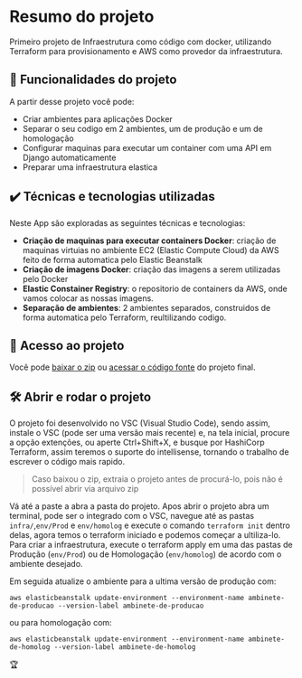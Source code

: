 # Resumo do projeto

Primeiro projeto de Infraestrutura como código com docker, utilizando Terraform para provisionamento e AWS como provedor da infraestrutura.

## 🔨 Funcionalidades do projeto

A partir desse projeto você pode:

- Criar ambientes para aplicações Docker
- Separar o seu codigo em 2 ambientes, um de produção e um de homologação
- Configurar maquinas para executar um container com uma API em Django automaticamente
- Preparar uma infraestrutura elastica

## ✔️ Técnicas e tecnologias utilizadas

Neste App são exploradas as seguintes técnicas e tecnologias:

- **Criação de maquinas para executar containers Docker**: criação de maquinas virtuias no ambiente EC2 (Elastic Compute Cloud) da AWS feito de forma automatica pelo Elastic Beanstalk
- **Criação de imagens Docker**: criação das imagens a serem utilizadas pelo Docker 
- **Elastic Constainer Registry**: o repositorio de containers da AWS, onde vamos colocar as nossas imagens.
- **Separação de ambientes**: 2 ambientes separados, construidos de forma automatica pelo Terraform, reultilizando codigo.

## 📁 Acesso ao projeto

Você pode [baixar o zip](https://github.com/leollo98/iac-curso4/archive/refs/heads/Aula_5.zip) ou [acessar o código fonte](https://github.com/leollo98/iac-curso4/tree/Aula_5) do projeto final.

## 🛠️ Abrir e rodar o projeto

O projeto foi desenvolvido no VSC (Visual Studio Code), sendo assim, instale o VSC (pode ser uma versão mais recente) e, na tela inicial, procure a opção extenções, ou aperte Ctrl+Shift+X, e busque por HashiCorp Terraform, assim teremos o suporte do intellisense, tornando o trabalho de escrever o código mais rapido.

> Caso baixou o zip, extraia o projeto antes de procurá-lo, pois não é possível abrir via arquivo zip

Vá até a paste a abra a pasta do projeto. Apos abrir o projeto abra um terminal, pode ser o integrado com o VSC, navegue até as pastas `infra/`,`env/Prod` e `env/homolog` e execute o comando `terraform init` dentro delas, agora temos o terraform iniciado e podemos começar a ultiliza-lo. Para criar a infraestrutura, execute o terraform apply em uma das pastas de Produção (`env/Prod`) ou de Homologação (`env/homolog`) de acordo com o ambiente desejado.

Em seguida atualize o ambiente para a ultima versão de produção com:

```aws elasticbeanstalk update-environment --environment-name ambinete-de-producao --version-label ambinete-de-producao```

ou para homologação com:

```aws elasticbeanstalk update-environment --environment-name ambinete-de-homolog --version-label ambinete-de-homolog```

🏆

